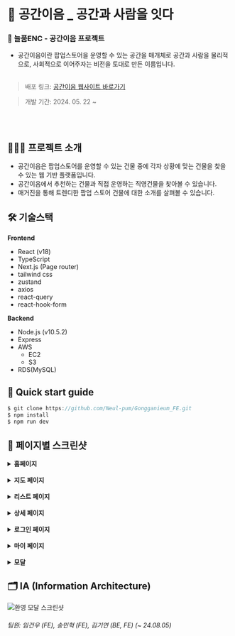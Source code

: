 # 🏢 공간이음 \_ 공간과 사람을 잇다

### 📌 늘품ENC - 공간이음 프로젝트

- 공간이음이란 팝업스토어을 운영할 수 있는 공간을 매개체로 공간과 사람을 물리적으로, 사회적으로 이어주자는 비전을 토대로 만든 이름입니다.<br></br>

> 배포 링크: [공간이음 웹사이트 바로가기](https://www.gongganieum.com)

> 개발 기간: 2024. 05. 22 ~

<br></br>

## 💁🏻‍♀️ 프로젝트 소개

- 공간이음은 팝업스토어를 운영할 수 있는 건물 중에 각자 상황에 맞는 건물을 찾을 수 있는 웹 기반 플랫폼입니다.
- 공간이음에서 추천하는 건물과 직접 운영하는 직영건물을 찾아볼 수 있습니다.
- 매거진을 통해 트렌디한 팝업 스토어 건물에 대한 소개를 살펴볼 수 있습니다.

## 🛠️ 기술스택

**Frontend**

- React (v18)
- TypeScript
- Next.js (Page router)
- tailwind css
- zustand
- axios
- react-query
- react-hook-form

**Backend**

- Node.js (v10.5.2)
- Express
- AWS
  - EC2
  - S3
- RDS(MySQL)

## 🔎 Quick start guide

```jsx
$ git clone https://github.com/Neul-pum/Gongganieum_FE.git
$ npm install
$ npm run dev
```

## 📄 페이지별 스크린샷

<details>
  <summary><b>홈페이지</b></summary>
  <div markdown="1">
    <img src="public/images/readme/homepage-screenshot.png" alt="홈페이지 스크린샷" />
  </div>
</details>
<br/>
<details>
  <summary><b>지도 페이지</b></summary>
  <div markdown="1">
    <img src="public/images/readme/mappage-screenshot.png" alt="지도 페이지 스크린샷" />
  </div>
</details>
<br/>
<details>
  <summary><b>리스트 페이지</b></summary>
  <div markdown="1">
    <img src="public/images/readme/listpage-screenshot.png" alt="리스트 페이지 스크린샷" />
  </div>
</details>
<br/>
<details>
  <summary><b>상세 페이지</b></summary>
  <div markdown="1">
    <img src="public/images/readme/detailpage-screenshot.png" alt="건물 상세 페이지 스크린샷" />
  </div>
</details>
<br/>
<details>
  <summary><b>로그인 페이지</b></summary>
  <div markdown="1">
    <img src="public/images/readme/loginpage-screenshot.png" alt="로그인 페이지 스크린샷" />
  </div>
</details>
<br/>
<details>
  <summary><b>마이 페이지</b></summary>
  <div markdown="1">
    <img src="public/images/readme/mypage-screenshot.png" alt="마이 페이지 스크린샷" />
  </div>
</details>
<br/>
<details>
  <summary><b>모달</b></summary>
  <div markdown="1">
    <img src="public/images/readme/profile-input-modal-screenshot.png" alt="프로필 설정 모달  스크린샷" />
  </div>
  <div markdown="1">
    <img src="public/images/readme/profile-edit-modal-screenshot.png" alt="프로필 편집 모달  스크린샷" />
  </div>
  <div markdown="1">
    <img src="public/images/readme/welcome-modal-screenshot.png" alt="환영 모달  스크린샷" />
  </div>
</details>

## 🗂️ IA (Information Architecture)

<img src="public/images/readme/IA.png" alt="환영 모달  스크린샷" />

###### 팀원: 임건우 (FE), 송민혁 (FE), 김기연 (BE, FE) (~ 24.08.05)
